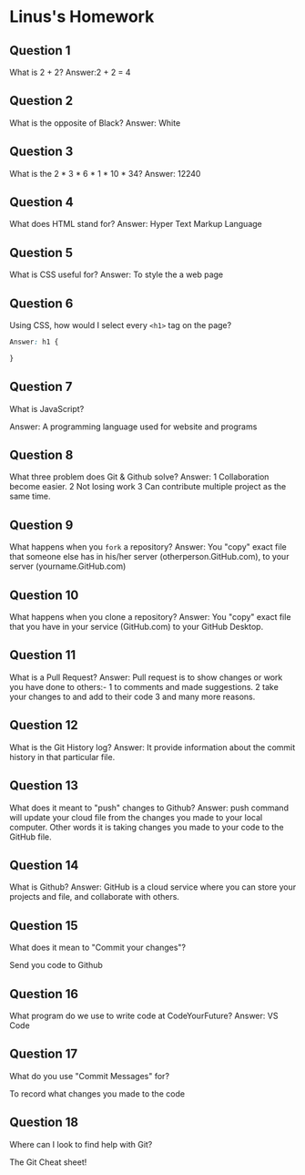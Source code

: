 # Linus's Homework

## Question 1

What is 2 + 2?
Answer:2 + 2 = 4 

## Question 2

What is the opposite of Black?
Answer: White


## Question 3

What is the  2 * 3 * 6 * 1 * 10 * 34?
Answer: 12240


## Question 4 

What does HTML stand for?
Answer: Hyper Text Markup Language


## Question 5

What is CSS useful for?
Answer: To style the a web page


## Question 6

Using CSS, how would I select every `<h1>` tag on the page?

```css
Answer: h1 {

}
```

## Question 7

What is JavaScript?

Answer: A programming language used for website and programs

## Question 8

What three problem does Git & Github solve?
Answer: 1 Collaboration become easier.
        2 Not losing work 
        3 Can contribute multiple project as the same time.


## Question 9

What happens when you `fork` a repository?
Answer: You "copy" exact file that someone else has in his/her server (otherperson.GitHub.com), to your server (yourname.GitHub.com)


## Question 10 

What happens when you clone a repository?
Answer: You "copy" exact file that you have in your service (GitHub.com) to your GitHub Desktop.


## Question 11

What is a Pull Request?
Answer: Pull request is to show changes or work you have done to others:-
   1 to comments and made suggestions.
   2 take your changes to and add to their code
   3 and many more reasons.


## Question 12

What is the Git History log?
Answer: It provide information about the commit history in that particular file.


## Question 13

What does it meant to "push" changes to Github?
Answer: push command will update your cloud file from the changes you made to your local computer. Other words 
        it is taking changes you made to your code to the GitHub file.


## Question 14

What is Github?
Answer: GitHub is a cloud service where you can store your projects and file, and collaborate with others.


## Question 15

What does it mean to "Commit your changes"?

Send you code to Github

## Question 16

What program do we use to write code at CodeYourFuture?
Answer: VS Code


## Question 17

What do you use "Commit Messages" for?

To record what changes you made to the code

## Question 18

Where can I look to find help with Git?

The Git Cheat sheet!
